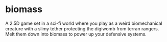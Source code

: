 # biomass
A 2.5D game set in a sci-fi world where you play as a weird biomechanical creature with a slimy tether protecting the digiwomb from terran rangers. Melt them down into biomass to power up your defensive systems. 
